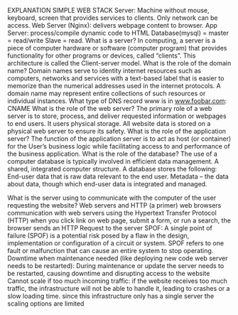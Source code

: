 EXPLANATION
SIMPLE WEB STACK
Server:  Machine without mouse, keyboard, screen that provides services to clients. Only network can be access.
Web Server (Nginx): delivers webpage content to browser.
App Server: process/compile dynamic code to HTML
Database(mysql) = master = read/write
		   Slave = read.
What is a server?
In computing, a server is a piece of computer hardware or software (computer program) that provides functionality for other programs or devices, called “clients”. This architecture is called the Client-server model.
What is the role of the domain name?
Domain names serve to identity internet resources such as computers, networks and services with a text-based label that is easier to memorize than the numerical addresses used in the internet protocols. A domain name may represent entire collections of such resources or individual instances.
What type of DNS record www is in www.foobar.com: CNAME
What is the role of the web server?
The primary role of a web server is to store, process, and deliver requested information or webpages to end users. It users physical storage. All website data is stored on a physical web server to ensure its safety.
What is the role of the application server?
The function of the application server is to act as host (or container) for the User’s business logic while facilitating access to and performance of the business application.
What is the role of the database?
The use of a computer database is typically involved in efficient data management. A shared, integrated computer structure. A database stores the following: End-user data that is raw data relevant to the end user. Metadata – the data about data, though which end-user data is integrated and managed.

What is the server using to communicate with the computer of the user requesting the website?
Web servers and HTTP (a primer) web browsers communication with web servers using the Hypertext Transfer Protocol (HTTP) when you click link on web page, submit a form, or run a search, the browser sends an HTTP Request to the server
SPOF:
A single point of failure (SPOF) is a potential risk posed by a flaw in the design, implementation or configuration of a circuit or system. SPOF refers to one fault or malfunction that can cause an entire system to stop operating.
Downtime when maintenance needed (like deploying new code web server needs to be restarted): During maintenance or update the server needs to be restarted, causing downtime and disrupting access to the website
Cannot scale if too much incoming traffic: if the website receives too much traffic, the infrastructure will not be able to handle it, leading to crashes or a slow loading time. since this infrastructure only has a single server the scaling options are limited

